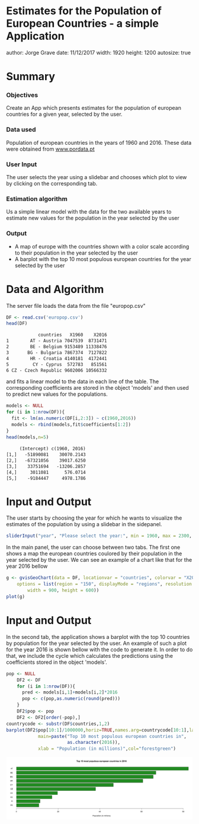 

Estimates for the Population of European Countries - a simple Application
========================================================
author: Jorge Grave
date: 11/12/2017
width: 1920
height: 1200
autosize: true

Summary
========================================================

### Objectives

Create an App which presents estimates for the population of european countries for a given year, selected by the user.

### Data used

Population of european countries in the years of 1960 and 2016. These data were obtained from www.pordata.pt

### User Input

The user selects the year using a slidebar and chooses which plot to view by clicking on the corresponding tab.

### Estimation algorithm 

Us a simple linear model with the data for the two available years to estimate new values for the population in the year selected by the user

### Output

- A map of europe with the countries shown with a color scale according to their population in the year selected by the user
- A barplot with the top 10 most populous european countries for the year 
selected by the user

Data and Algorithm
========================================================

The server file loads the data from the file "europop.csv"

```r
DF <- read.csv('europop.csv')
head(DF)
```

```
            countries   X1960    X2016
1        AT - Austria 7047539  8731471
2        BE - Belgium 9153489 11338476
3       BG - Bulgaria 7867374  7127822
4        HR - Croatia 4140181  4172441
5         CY - Cyprus  572783   851561
6 CZ - Czech Republic 9602006 10566332
```

and fits a linear model to the data in each line of the table. The corresponding coefficients are stored in the object 'models' and then used to predict new values for the populations.


```r
models <- NULL
for (i in 1:nrow(DF)){
  fit <- lm(as.numeric(DF[i,2:3]) ~ c(1960,2016))
  models <- rbind(models,fit$coefficients[1:2])
}
head(models,n=5)
```

```
     (Intercept) c(1960, 2016)
[1,]   -51890081    30070.2143
[2,]   -67321056    39017.6250
[3,]    33751694   -13206.2857
[4,]     3011081      576.0714
[5,]    -9184447     4978.1786
```

Input and Output
========================================================

The user starts by choosing the year for which he wants to visualize the estimates of the population by using a slidebar in the sidepanel.


```r
sliderInput("year", "Please select the year:", min = 1960, max = 2300, value = 1960, step = 10,sep = "")
```

In the main panel, the user can choose between two tabs. The first one shows a map the european countries coulored by their population in the year selected by the user. We can see an example of a chart like that for the year 2016 bellow


```r
g <- gvisGeoChart(data = DF, locationvar = "countries", colorvar = "X2016", 
    options = list(region = "150", displayMode = "regions", resolution = "countries", 
        width = 900, height = 600))
plot(g)
```

<!-- GeoChart generated in R 3.2.3 by googleVis 0.6.2 package -->
<!-- Mon Dec 11 18:51:17 2017 -->


<!-- jsHeader -->
<script type="text/javascript">
 
// jsData 
function gvisDataGeoChartID67d8584a230 () {
var data = new google.visualization.DataTable();
var datajson =
[
 [
"AT - Austria",
8731471
],
[
"BE - Belgium",
11338476
],
[
"BG - Bulgaria",
7127822
],
[
"HR - Croatia",
4172441
],
[
"CY - Cyprus",
851561
],
[
"CZ - Czech Republic",
10566332
],
[
"DK - Denmark",
5728010
],
[
"EE - Estonia",
1315790
],
[
"FI - Finland",
5495303
],
[
"FR - France",
66892205
],
[
"DE - Germany",
82487842
],
[
"GR - Greece",
10770521
],
[
"HU - Hungary",
9814023
],
[
"IE - Ireland",
4749777
],
[
"IT - Italy",
60627498
],
[
"LV - Latvia",
1959537
],
[
"LT - Lithuania",
2868231
],
[
"LU - Luxembourg",
583458
],
[
"MT - Malta",
437418
],
[
"NL - Netherlands",
17030314
],
[
"PL - Poland",
37970087
],
[
"PT - Portugal",
10325452
],
[
"RO - Romania",
19699312
],
[
"SK - Slovakia",
5430798
],
[
"SI - Slovenia",
2065042
],
[
"ES - Spain",
46484533
],
[
"SE - Sweden",
9923085
],
[
"UK - United Kingdom",
65595565
],
[
"IS - Iceland",
335439
],
[
"NO - Norway",
5236151
],
[
"CH - Switzerland",
8372413
] 
];
data.addColumn('string','countries');
data.addColumn('number','X2016');
data.addRows(datajson);
return(data);
}
 
// jsDrawChart
function drawChartGeoChartID67d8584a230() {
var data = gvisDataGeoChartID67d8584a230();
var options = {};
options["width"] = 900;
options["height"] = 600;
options["region"] = "150";
options["displayMode"] = "regions";
options["resolution"] = "countries";

    var chart = new google.visualization.GeoChart(
    document.getElementById('GeoChartID67d8584a230')
    );
    chart.draw(data,options);
    

}
  
 
// jsDisplayChart
(function() {
var pkgs = window.__gvisPackages = window.__gvisPackages || [];
var callbacks = window.__gvisCallbacks = window.__gvisCallbacks || [];
var chartid = "geochart";
  
// Manually see if chartid is in pkgs (not all browsers support Array.indexOf)
var i, newPackage = true;
for (i = 0; newPackage && i < pkgs.length; i++) {
if (pkgs[i] === chartid)
newPackage = false;
}
if (newPackage)
  pkgs.push(chartid);
  
// Add the drawChart function to the global list of callbacks
callbacks.push(drawChartGeoChartID67d8584a230);
})();
function displayChartGeoChartID67d8584a230() {
  var pkgs = window.__gvisPackages = window.__gvisPackages || [];
  var callbacks = window.__gvisCallbacks = window.__gvisCallbacks || [];
  window.clearTimeout(window.__gvisLoad);
  // The timeout is set to 100 because otherwise the container div we are
  // targeting might not be part of the document yet
  window.__gvisLoad = setTimeout(function() {
  var pkgCount = pkgs.length;
  google.load("visualization", "1", { packages:pkgs, callback: function() {
  if (pkgCount != pkgs.length) {
  // Race condition where another setTimeout call snuck in after us; if
  // that call added a package, we must not shift its callback
  return;
}
while (callbacks.length > 0)
callbacks.shift()();
} });
}, 100);
}
 
// jsFooter
</script>
 
<!-- jsChart -->  
<script type="text/javascript" src="https://www.google.com/jsapi?callback=displayChartGeoChartID67d8584a230"></script>
 
<!-- divChart -->
  
<div id="GeoChartID67d8584a230" 
  style="width: 900; height: 600;">
</div>

Input and Output
=====================================================

In the second tab, the application shows a barplot with the top 10 countries by population for the year selected by the user. An example of such a plot for the year 2016 is shown bellow with the code to generate it. In order to do that, we include the cycle which calculates the predictions using the coefficients stored in the object 'models'.


```r
pop <- NULL
    DF2 <- DF
    for (i in 1:nrow(DF)){
      pred <- models[i,1]+models[i,2]*2016
      pop <- c(pop,as.numeric(round(pred)))
    }
    DF2$pop <- pop
    DF2 <- DF2[order(-pop),]
countrycode <- substr(DF$countries,1,2) 
barplot(DF2$pop[10:1]/1000000,horiz=TRUE,names.arg=countrycode[10:1],las=1,
            main=paste("Top 10 most populous european countries in",
                       as.character(2016)),
            xlab = "Population (in millions)",col="forestgreen")
```

![plot of chunk unnamed-chunk-6](appPresentation-figure/unnamed-chunk-6-1.png)
